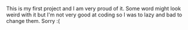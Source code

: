 This is my first project and I am very proud of it. Some word might look weird with it but I'm not very good at coding so I was to lazy and bad to change them. Sorry :(
